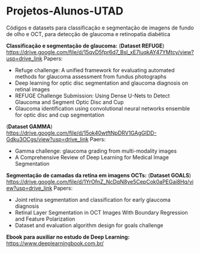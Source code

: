 # Projetos-Alunos-UTAD
Códigos e datasets para classificação e segmentação de imagens de fundo de olho e OCT, para detecção de glaucoma e retinopatia diabética

**Classificação e segmentação de glaucoma:**
(**Dataset REFUGE**) https://drive.google.com/file/d/15qvD5fpr6d7_Bsl_xE7luqkAY47YMtcy/view?usp=drive_link
Papers: 
- Refuge challenge: A unified framework for evaluating automated methods for glaucoma assessment from fundus photographs
- Deep learning for optic disc segmentation and glaucoma diagnosis on retinal images
- REFUGE Challenge Submission: Using Dense U-Nets to Detect Glaucoma and Segment Optic Disc and Cup
- Glaucoma identification using convolutional neural networks ensemble for optic disc and cup segmentation
  
(**Dataset GAMMA**) https://drive.google.com/file/d/15ok40wtftNpDRV1GAgGIDD-Gdku3OCgs/view?usp=drive_link
Paers:
- Gamma challenge: glaucoma grading from multi-modality images
- A Comprehensive Review of Deep Learning for Medical Image Segmentation
  
**Segmentação de camadas da retina em imagens OCTs:**
(**Dataset GOALS**) https://drive.google.com/file/d/1YrOfnZ_NcDqN8ye5CepCok0aPEGai8Hq/view?usp=drive_link
Papers:
- Joint retina segmentation and classification for early glaucoma diagnosis
- Retinal Layer Segmentation in OCT Images With Boundary Regression and Feature Polarization
- Dataset and evaluation algorithm design for goals challenge
  
**Ebook para auxiliar no estudo de Deep Learning:** 
https://www.deeplearningbook.com.br/
